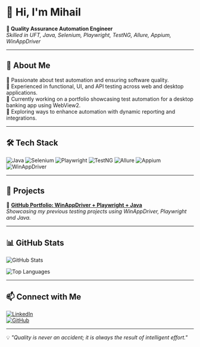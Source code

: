 

# 👋 Hi, I'm Mihail

**💼 Quality Assurance Automation Engineer**  
_Skilled in UFT, Java, Selenium, Playwright, TestNG, Allure, Appium, WinAppDriver_

---

## 🚀 About Me

🔹 Passionate about test automation and ensuring software quality.  
🔹 Experienced in functional, UI, and API testing across web and desktop applications.  
🔹 Currently working on a portfolio showcasing test automation for a desktop banking app using WebView2.  
🔹 Exploring ways to enhance automation with dynamic reporting and integrations.  

---

## 🛠 Tech Stack

![Java](https://img.shields.io/badge/Java-ED8B00?style=for-the-badge&logo=java&logoColor=white)
![Selenium](https://img.shields.io/badge/Selenium-43B02A?style=for-the-badge&logo=selenium&logoColor=white)
![Playwright](https://img.shields.io/badge/Playwright-2E2E2E?style=for-the-badge&logo=playwright&logoColor=white)
![TestNG](https://img.shields.io/badge/TestNG-FF6F00?style=for-the-badge&logo=testng&logoColor=white)
![Allure](https://img.shields.io/badge/Allure-2F4F4F?style=for-the-badge&logo=allure&logoColor=white)
![Appium](https://img.shields.io/badge/Appium-9D2B8B?style=for-the-badge&logo=appium&logoColor=white)
![WinAppDriver](https://img.shields.io/badge/WinAppDriver-0078D7?style=for-the-badge&logo=windows&logoColor=white)

---

## 📌 Projects

📌 **[GitHub Portfolio: WinAppDriver + Playwright + Java](https://github.com/Godot-cmd/GitHub-Portfolio-Playwright-Java)**  
_Showcasing my previous testing projects using WinAppDriver, Playwright and Java._

---

## 📊 GitHub Stats

![GitHub Stats](https://github-readme-stats.vercel.app/api?username=your-github-username&show_icons=true&theme=dark)

![Top Languages](https://github-readme-stats.vercel.app/api/top-langs/?username=your-github-username&layout=compact&theme=dark)

---

## 📫 Connect with Me

[![LinkedIn](https://img.shields.io/badge/LinkedIn-0077B5?style=for-the-badge&logo=linkedin&logoColor=white)](https://www.linkedin.com/in/mihail-pisarenco-239572245/)  
[![GitHub](https://img.shields.io/badge/GitHub-181717?style=for-the-badge&logo=github&logoColor=white)](https://github.com/Godot-cmd)

---

💡 _"Quality is never an accident; it is always the result of intelligent effort."_


